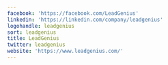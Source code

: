 ```yaml
---
facebook: 'https://facebook.com/LeadGenius'
linkedin: 'https://linkedin.com/company/leadgenius'
logohandle: leadgenius
sort: leadgenius
title: LeadGenius
twitter: leadgenius
website: 'https://www.leadgenius.com/'
---
```


